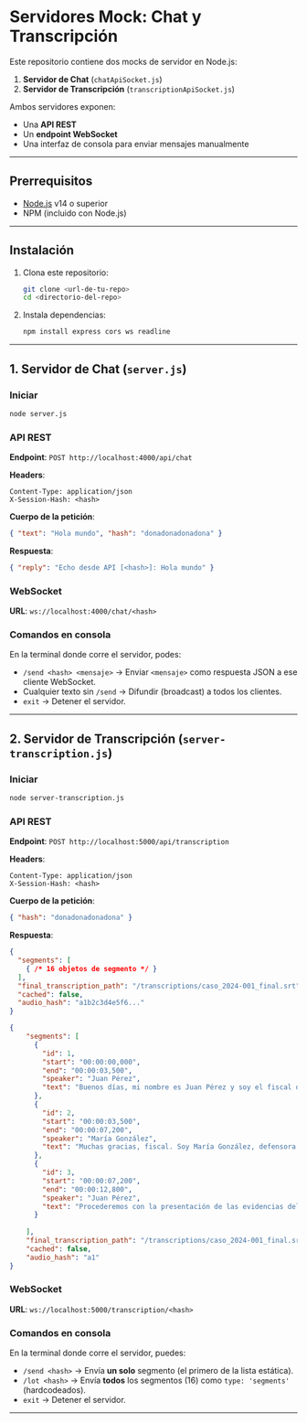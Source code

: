 # Servidores Mock: Chat y Transcripción

Este repositorio contiene dos mocks de servidor en Node.js:

1. **Servidor de Chat** (`chatApiSocket.js`)
2. **Servidor de Transcripción** (`transcriptionApiSocket.js`)

Ambos servidores exponen:

* Una **API REST**
* Un **endpoint WebSocket**
* Una interfaz de consola para enviar mensajes manualmente

---

## Prerrequisitos

* [Node.js](https://nodejs.org/) v14 o superior
* NPM (incluido con Node.js)

---

## Instalación

1. Clona este repositorio:

   ```bash
   git clone <url-de-tu-repo>
   cd <directorio-del-repo>
   ```

2. Instala dependencias:

   ```bash
   npm install express cors ws readline
   ```

---

## 1. Servidor de Chat (`server.js`)

### Iniciar

```bash
node server.js
```

### API REST

**Endpoint**: `POST http://localhost:4000/api/chat`

**Headers**:

```
Content-Type: application/json
X-Session-Hash: <hash>
```

**Cuerpo de la petición**:

```json
{ "text": "Hola mundo", "hash": "donadonadonadona" }
```

**Respuesta**:

```json
{ "reply": "Echo desde API [<hash>]: Hola mundo" }
```

### WebSocket

**URL**: `ws://localhost:4000/chat/<hash>`


### Comandos en consola

En la terminal donde corre el servidor, podes:

* `/send <hash> <mensaje>` → Enviar `<mensaje>` como respuesta JSON a ese cliente WebSocket.
* Cualquier texto sin `/send` → Difundir (broadcast) a todos los clientes.
* `exit` → Detener el servidor.

---

## 2. Servidor de Transcripción (`server-transcription.js`)

### Iniciar

```bash
node server-transcription.js
```

### API REST

**Endpoint**: `POST http://localhost:5000/api/transcription`

**Headers**:

```
Content-Type: application/json
X-Session-Hash: <hash>
```

**Cuerpo de la petición**:

```json
{ "hash": "donadonadonadona" }
```

**Respuesta**:

```json
{
  "segments": [
    { /* 16 objetos de segmento */ }
  ],
  "final_transcription_path": "/transcriptions/caso_2024-001_final.srt",
  "cached": false,
  "audio_hash": "a1b2c3d4e5f6..."
} 

{
    "segments": [
      {
        "id": 1,
        "start": "00:00:00,000",
        "end": "00:00:03,500",
        "speaker": "Juan Pérez",
        "text": "Buenos días, mi nombre es Juan Pérez y soy el fiscal del caso."
      },
      {
        "id": 2,
        "start": "00:00:03,500",
        "end": "00:00:07,200",
        "speaker": "María González",
        "text": "Muchas gracias, fiscal. Soy María González, defensora pública."
      },
      {
        "id": 3,
        "start": "00:00:07,200",
        "end": "00:00:12,800",
        "speaker": "Juan Pérez",
        "text": "Procederemos con la presentación de las evidencias del caso número 2024-001."
      }
     
    ],
    "final_transcription_path": "/transcriptions/caso_2024-001_final.srt",
    "cached": false,
    "audio_hash": "a1"
}
```

### WebSocket

**URL**: `ws://localhost:5000/transcription/<hash>`


### Comandos en consola

En la terminal donde corre el servidor, puedes:

* `/send <hash>` → Envía **un solo** segmento (el primero de la lista estática).
* `/lot <hash>`  → Envía **todos** los segmentos (16) como `type: 'segments'` (hardcodeados).
* `exit`        → Detener el servidor.

---

